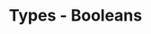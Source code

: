 ---
authors:
  - alex-patterson
cloudinary_convert: false
published: draft
slug: types-booleans
title: Types - Booleans
---
